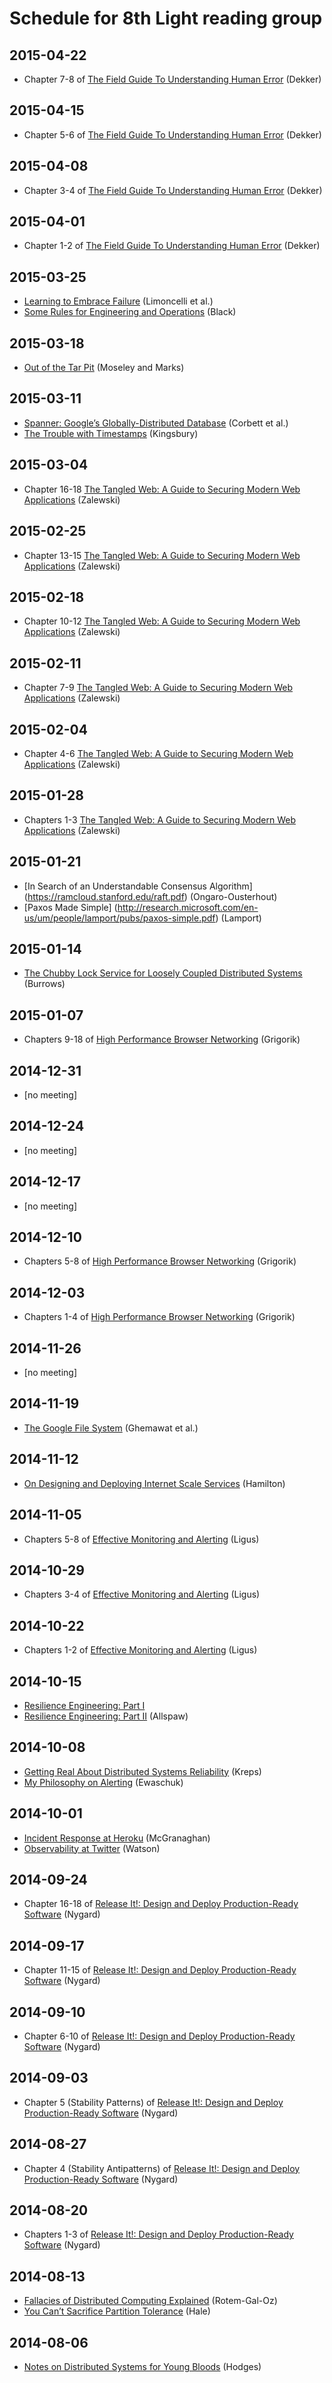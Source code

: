 # Schedule for 8th Light reading group

## 2015-04-22
* Chapter 7-8 of [The Field Guide To Understanding Human Error](http://www.amazon.com/Field-Guide-Understanding-Human-Error/dp/1472439058) (Dekker)

## 2015-04-15
* Chapter 5-6 of [The Field Guide To Understanding Human Error](http://www.amazon.com/Field-Guide-Understanding-Human-Error/dp/1472439058) (Dekker)

## 2015-04-08
* Chapter 3-4 of [The Field Guide To Understanding Human Error](http://www.amazon.com/Field-Guide-Understanding-Human-Error/dp/1472439058) (Dekker)

## 2015-04-01
* Chapter 1-2 of [The Field Guide To Understanding Human Error](http://www.amazon.com/Field-Guide-Understanding-Human-Error/dp/1472439058) (Dekker)

## 2015-03-25
* [Learning to Embrace Failure](http://best.dtu.dk/SC13/p20-casestudy.pdf) (Limoncelli et al.)
* [Some Rules for Engineering and Operations](http://blog.b3k.us/2012/01/24/some-rules.html) (Black)

## 2015-03-18
* [Out of the Tar Pit](http://shaffner.us/cs/papers/tarpit.pdf) (Moseley and Marks)

## 2015-03-11
* [Spanner: Google’s Globally-Distributed Database](http://research.google.com/archive/spanner-osdi2012.pdf) (Corbett et al.)
* [The Trouble with Timestamps](http://aphyr.com/posts/299-the-trouble-with-timestamps) (Kingsbury)

## 2015-03-04
* Chapter 16-18 [The Tangled Web: A Guide to Securing Modern Web Applications](http://www.amazon.com/The-Tangled-Web-Securing-Applications/dp/1593273886) (Zalewski)

## 2015-02-25
* Chapter 13-15 [The Tangled Web: A Guide to Securing Modern Web Applications](http://www.amazon.com/The-Tangled-Web-Securing-Applications/dp/1593273886) (Zalewski)

## 2015-02-18
* Chapter 10-12 [The Tangled Web: A Guide to Securing Modern Web Applications](http://www.amazon.com/The-Tangled-Web-Securing-Applications/dp/1593273886) (Zalewski)

## 2015-02-11
* Chapter 7-9 [The Tangled Web: A Guide to Securing Modern Web Applications](http://www.amazon.com/The-Tangled-Web-Securing-Applications/dp/1593273886) (Zalewski)

## 2015-02-04
* Chapter 4-6 [The Tangled Web: A Guide to Securing Modern Web Applications](http://www.amazon.com/The-Tangled-Web-Securing-Applications/dp/1593273886) (Zalewski)

## 2015-01-28
* Chapters 1-3 [The Tangled Web: A Guide to Securing Modern Web Applications](http://www.amazon.com/The-Tangled-Web-Securing-Applications/dp/1593273886) (Zalewski)

## 2015-01-21
* [In Search of an Understandable Consensus Algorithm] (https://ramcloud.stanford.edu/raft.pdf) (Ongaro-Ousterhout)
* [Paxos Made Simple] (http://research.microsoft.com/en-us/um/people/lamport/pubs/paxos-simple.pdf) (Lamport)

## 2015-01-14
* [The Chubby Lock Service for Loosely Coupled Distributed Systems](http://static.googleusercontent.com/external_content/untrusted_dlcp/research.google.com/en/us/archive/chubby-osdi06.pdf) (Burrows)

## 2015-01-07
* Chapters 9-18 of [High Performance Browser Networking](http://chimera.labs.oreilly.com/books/1230000000545/index.html) (Grigorik)

## 2014-12-31
* [no meeting]

## 2014-12-24
* [no meeting]

## 2014-12-17
* [no meeting]

## 2014-12-10
* Chapters 5-8 of [High Performance Browser Networking](http://chimera.labs.oreilly.com/books/1230000000545/index.html) (Grigorik)

## 2014-12-03
* Chapters 1-4 of [High Performance Browser Networking](http://chimera.labs.oreilly.com/books/1230000000545/index.html) (Grigorik)

## 2014-11-26
* [no meeting]

## 2014-11-19
* [The Google File System](http://research.google.com/archive/gfs-sosp2003.pdf) (Ghemawat et al.)

## 2014-11-12
* [On Designing and Deploying Internet Scale Services](http://mvdirona.com/jrh/talksAndPapers/JamesRH_Lisa.pdf) (Hamilton)

## 2014-11-05
* Chapters 5-8 of [Effective Monitoring and Alerting](http://www.amazon.com/Effective-Monitoring-Alerting-For-Operations/dp/1449333524) (Ligus)

## 2014-10-29
* Chapters 3-4 of [Effective Monitoring and Alerting](http://www.amazon.com/Effective-Monitoring-Alerting-For-Operations/dp/1449333524) (Ligus)

## 2014-10-22
* Chapters 1-2 of [Effective Monitoring and Alerting](http://www.amazon.com/Effective-Monitoring-Alerting-For-Operations/dp/1449333524) (Ligus)

## 2014-10-15
* [Resilience Engineering: Part I](http://www.kitchensoap.com/2011/04/07/resilience-engineering-part-i/)
* [Resilience Engineering: Part II](http://www.kitchensoap.com/2012/06/18/resilience-engineering-part-ii-lenses/) (Allspaw)

## 2014-10-08
* [Getting Real About Distributed Systems Reliability](http://blog.empathybox.com/post/19574936361/getting-real-about-distributed-system-reliability) (Kreps)
* [My Philosophy on Alerting](https://docs.google.com/document/d/199PqyG3UsyXlwieHaqbGiWVa8eMWi8zzAn0YfcApr8Q/edit#heading=h.whsaboyw21nk) (Ewaschuk)

## 2014-10-01
* [Incident Response at Heroku](https://blog.heroku.com/archives/2014/5/9/incident-response-at-heroku) (McGranaghan)
* [Observability at Twitter](https://blog.twitter.com/2013/observability-at-twitter) (Watson)

## 2014-09-24
* Chapter 16-18 of [Release It!: Design and Deploy Production-Ready Software](http://www.amazon.com/Release-It-Production-Ready-Pragmatic-Programmers/dp/0978739213) (Nygard)

## 2014-09-17
* Chapter 11-15 of [Release It!: Design and Deploy Production-Ready Software](http://www.amazon.com/Release-It-Production-Ready-Pragmatic-Programmers/dp/0978739213) (Nygard)

## 2014-09-10
* Chapter 6-10 of [Release It!: Design and Deploy Production-Ready Software](http://www.amazon.com/Release-It-Production-Ready-Pragmatic-Programmers/dp/0978739213) (Nygard)

## 2014-09-03
* Chapter 5 (Stability Patterns) of [Release It!: Design and Deploy Production-Ready Software](http://www.amazon.com/Release-It-Production-Ready-Pragmatic-Programmers/dp/0978739213) (Nygard)

## 2014-08-27
* Chapter 4 (Stability Antipatterns) of [Release It!: Design and Deploy Production-Ready Software](http://www.amazon.com/Release-It-Production-Ready-Pragmatic-Programmers/dp/0978739213) (Nygard)

## 2014-08-20
* Chapters 1-3 of [Release It!: Design and Deploy Production-Ready Software](http://www.amazon.com/Release-It-Production-Ready-Pragmatic-Programmers/dp/0978739213) (Nygard)

## 2014-08-13
* [Fallacies of Distributed Computing Explained](http://www.rgoarchitects.com/Files/fallacies.pdf) (Rotem-Gal-Oz)
* [You Can’t Sacrifice Partition Tolerance](http://codahale.com/you-cant-sacrifice-partition-tolerance/) (Hale)

## 2014-08-06
* [Notes on Distributed Systems for Young Bloods](http://www.somethingsimilar.com/2013/01/14/notes-on-distributed-systems-for-young-bloods/) (Hodges)
